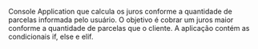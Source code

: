 Console Application que calcula os juros conforme a quantidade de parcelas informada pelo usuário.
O objetivo é cobrar um juros maior conforme a quantidade de parcelas que o cliente.
A aplicação contém as condicionais if, else e elif.
